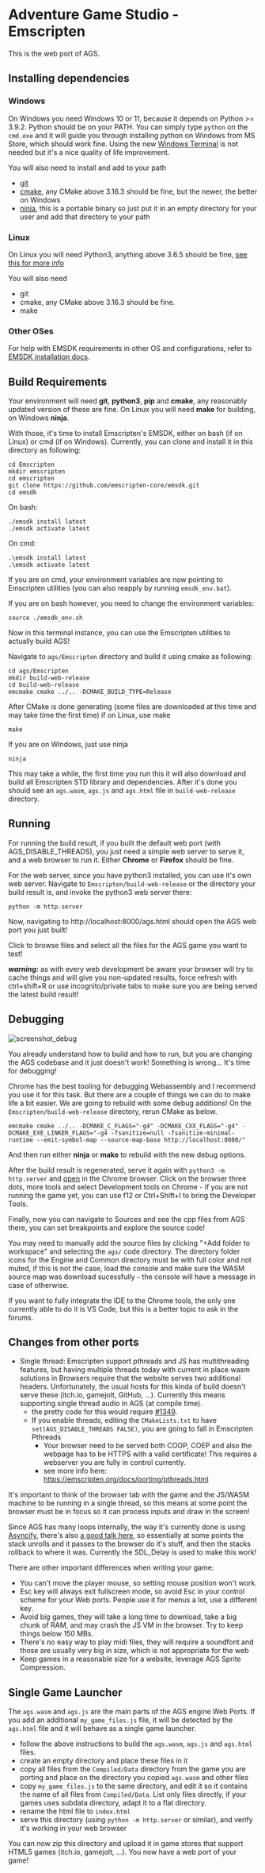 # Adventure Game Studio - Emscripten

This is the web port of AGS.


## Installing dependencies

### Windows
On Windows you need Windows 10 or 11, because it depends on Python >= 3.9.2. Python should be on your PATH. You can simply type `python` on the `cmd.exe` and it will guide you through installing python on Windows from MS Store, which should work fine. Using the new [Windows Terminal](https://github.com/microsoft/terminal) is not needed but it's a nice quality of life improvement.

You will also need to install and add to your path
- [git](https://git-scm.com/) 
- [cmake](https://cmake.org/), any CMake above 3.16.3 should be fine, but the newer, the better on Windows
- [ninja](https://ninja-build.org/), this is a portable binary so just put it in an empty directory for your user and add that directory to your path

### Linux
On Linux you will need Python3, anything above 3.6.5 should be fine, [see this for more info](https://github.com/emscripten-core/emscripten/issues/6275)

You will also need

- git
- cmake, any CMake above 3.16.3 should be fine.
- make

### Other OSes

For help with EMSDK requirements in other OS and configurations, refer to [EMSDK installation docs](https://emscripten.org/docs/getting_started/downloads.html).


## Build Requirements

Your environment will need **git**, **python3**, **pip** and **cmake**, any reasonably updated version of these are fine. On Linux you will need **make** for building, on Windows **ninja**.

With those, it's time to install Emscripten's EMSDK, either on bash (if on Linux) or cmd (if on Windows). Currently, you can clone and install it in this directory as following:

    cd Emscripten
    mkdir emscripten
    cd emscripten
    git clone https://github.com/emscripten-core/emsdk.git
    cd emsdk
	
On bash:
	
    ./emsdk install latest
    ./emsdk activate latest

On cmd:	

    .\emsdk install latest
    .\emsdk activate latest

If you are on cmd, your environment variables are now pointing to Emscripten utilities (you can also reapply by running `emsdk_env.bat`). 

If you are on bash however, you need to change the environment variables:

    source ./emsdk_env.sh

Now in this terminal instance, you can use the Emscripten utilities to actually build AGS!

Navigate to `ags/Emscripten` directory and build it using cmake as following:

    cd ags/Emscripten
    mkdir build-web-release
    cd build-web-release
    emcmake cmake ../.. -DCMAKE_BUILD_TYPE=Release
    
After CMake is done generating (some files are downloaded at this time and may take time the first time) if on Linux, use make

    make
	
If you are on Windows, just use ninja

    ninja
	
This may take a while, the first time you run this it will also download and build all Emscripten STD library and dependencies. After it's done you should see an `ags.wasm`, `ags.js` and `ags.html` file in `build-web-release` directory. 


## Running

For running the build result, if you built the default web port (with AGS_DISABLE_THREADS), you just need a simple web server to serve it, and a web browser to run it. Either **Chrome** or **Firefox** should be fine.

For the web server, since you have python3 installed, you can use it's own web server. Navigate to `Emscripten/build-web-release` or the directory your build result is, and invoke the python3 web server there:

    python -m http.server
	
Now, navigating to http://localhost:8000/ags.html should open the AGS web port you just built!

Click to browse files and select all the files for the AGS game you want to test!

***warning:*** as with every web development be aware your browser will try to cache things and will give you non-updated results, force refresh with ctrl+shift+R or use incognito/private tabs to make sure you are being served the latest build result!


## Debugging

![screenshot_debug](https://user-images.githubusercontent.com/2244442/147873441-181a432b-6bea-499e-a8c1-e0ba3d166f4c.png)

You already understand how to build and how to run, but you are changing the AGS codebase and it just doesn't work! Something is wrong... It's time for debugging!

Chrome has the best tooling for debugging Webassembly and I recommend you use it for this task. But there are a couple of things we can do to make life a bit easier. We are going to rebuild with some debug additions! On the `Emscripten/build-web-release` directory, rerun CMake as below.

    emcmake cmake ../.. -DCMAKE_C_FLAGS="-g4" -DCMAKE_CXX_FLAGS="-g4" -DCMAKE_EXE_LINKER_FLAGS="-g4 -fsanitize=null -fsanitize-minimal-runtime --emit-symbol-map --source-map-base http://localhost:8000/"
	
And then run either **ninja** or **make** to rebuild with the new debug options. 

After the build result is regenerated, serve it again with `python3 -m http.server` and [open](http://localhost:8000/ags.html) in the Chrome browser. Click on the browser three dots, more tools and select Development tools on Chrome - if you are not running the game yet, you can use f12 or Ctrl+Shift+I to bring the Developer Tools.

Finally, now you can navigate to Sources and see the cpp files from AGS there, you can set breakpoints and explore the source code! 

You may need to manually add the source files by clicking "+Add folder to workspace" and selecting the `ags/` code directory. The directory folder icons for the Engine and Common directory must be with full color and not muted, if this is not the case, load the console and make sure the WASM source map was download sucessfully - the console will have a message in case of otherwise.

If you want to fully integrate the IDE to the Chrome tools, the only one currently able to do it is VS Code, but this is a better topic to ask in the forums.


## Changes from other ports

- Single thread: Emscripten support pthreads and JS has multithreading features, but having multiple threads today with current in place wasm solutions in Browsers require that the website serves two additional headers. Unfortunately, the usual hosts for this kinda of build doesn't serve these (itch.io, gamejolt, GitHub, ...). Currently this means supporting single thread audio in AGS (at compile time).
  - the pretty code for this would require [#1349](https://github.com/adventuregamestudio/ags/issues/1349).
  - If you enable threads, editing the `CMakeLists.txt` to have `set(AGS_DISABLE_THREADS FALSE)`, you are going to fall in Emscripten Pthreads
    - Your browser need to be served both COOP, COEP and also the webpage has to be HTTPS with a valid certificate! This requires a webserver you are fully in control currently.
    - see more info here: https://emscripten.org/docs/porting/pthreads.html

It's important to think of the browser tab with the game and the JS/WASM machine to be running in a single thread, so this means at some point the browser must be in focus so it can process inputs and draw in the screen!

Since AGS has many loops internally, the way it's currently done is using [Asyncify](https://emscripten.org/docs/porting/asyncify.html), there's also [a good talk here](https://www.youtube.com/watch?v=qQOP6jqZqf8), so essentially at some points the stack unrolls and it passes to the browser do it's stuff, and then the stacks rollback to where it was. Currently the SDL_Delay is used to make this work!

There are other important differences when writing your game:

- You can't move the player mouse, so setting mouse position won't work.
- Esc key will always exit fullscreen mode, so avoid Esc in your control scheme for your Web ports. People use it for menus a lot, use a different key.
- Avoid big games, they will take a long time to download, take a big chunk of RAM, and may crash the JS VM in the browser. Try to keep things below 150 MBs.
- There's no easy way to play midi files, they will require a soundfont and those are usually very big in size, which is not appropriate for the web
- Keep games in a reasonable size for a website, leverage AGS Sprite Compression.


## Single Game Launcher

The `ags.wasm` and `ags.js` are the main parts of the AGS engine Web Ports. If you add an additional `my_game_files.js` file, it will be detected by the `ags.html` file and it will behave as a single game launcher.

- follow the above instructions to build the `ags.wasm`, `ags.js` and `ags.html` files.
- create an empty directory and place these files in it
- copy all files from the `Compiled/Data` directory from the game you are porting and place on the directory you copied `ags.wasm` and other files
- copy `my_game_files.js` to the same directory, and edit it so it contains the name of all files from `Compiled/Data`. List only files directly, if your games uses subdata directory, adapt it to a flat directory.
- rename the html file to `index.html`
- serve this directory (using `python -m http.server` or similar), and verify it's working in your web browser

You can now zip this directory and upload it in game stores that support HTML5 games (itch.io, gamejolt, ...). You now have a web port of your game!
